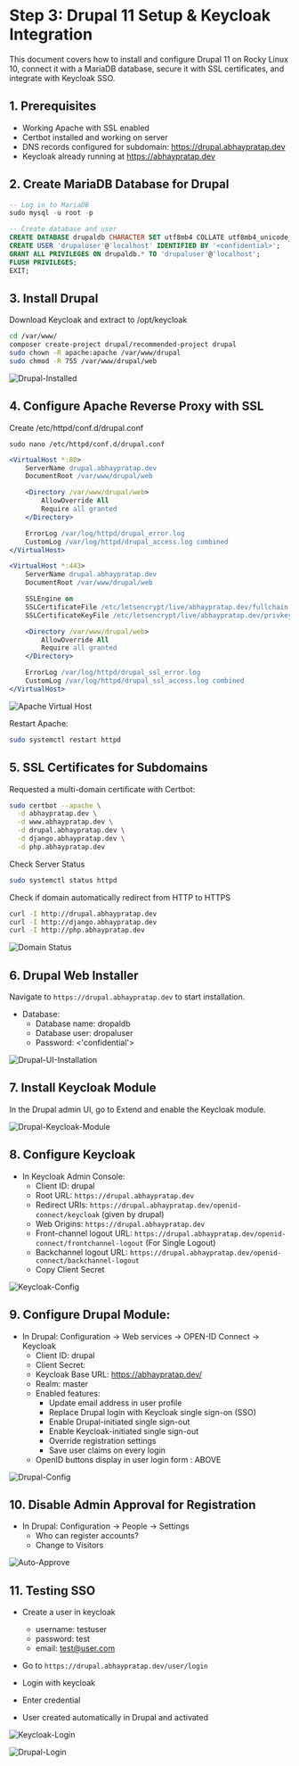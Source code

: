 # Step 3: Drupal 11 Setup & Keycloak Integration

This document covers how to install and configure Drupal 11 on Rocky Linux 10, connect it with a MariaDB database, secure it with SSL certificates, and integrate with Keycloak SSO.

## 1. Prerequisites

- Working Apache with SSL enabled
- Certbot installed and working on server
- DNS records configured for subdomain: https://drupal.abhaypratap.dev
- Keycloak already running at https://abhaypratap.dev

## 2. Create MariaDB Database for Drupal

```sql
-- Log in to MariaDB
sudo mysql -u root -p

-- Create database and user
CREATE DATABASE drupaldb CHARACTER SET utf8mb4 COLLATE utf8mb4_unicode_ci;
CREATE USER 'drupaluser'@'localhost' IDENTIFIED BY '<confidential>';
GRANT ALL PRIVILEGES ON drupaldb.* TO 'drupaluser'@'localhost';
FLUSH PRIVILEGES;
EXIT;
```

## 3. Install Drupal

Download Keycloak and extract to /opt/keycloak

```bash
cd /var/www/
composer create-project drupal/recommended-project drupal
sudo chown -R apache:apache /var/www/drupal
sudo chmod -R 755 /var/www/drupal/web
```

![Drupal-Installed](screenshots/drupal/Drupal-Installed.png)

## 4. Configure Apache Reverse Proxy with SSL

Create /etc/httpd/conf.d/drupal.conf

`sudo nano /etc/httpd/conf.d/drupal.conf`

```apache
<VirtualHost *:80>
    ServerName drupal.abhaypratap.dev
    DocumentRoot /var/www/drupal/web

    <Directory /var/www/drupal/web>
        AllowOverride All
        Require all granted
    </Directory>

    ErrorLog /var/log/httpd/drupal_error.log
    CustomLog /var/log/httpd/drupal_access.log combined
</VirtualHost>

<VirtualHost *:443>
    ServerName drupal.abhaypratap.dev
    DocumentRoot /var/www/drupal/web

    SSLEngine on
    SSLCertificateFile /etc/letsencrypt/live/abhaypratap.dev/fullchain.pem
    SSLCertificateKeyFile /etc/letsencrypt/live/abhaypratap.dev/privkey.pem

    <Directory /var/www/drupal/web>
        AllowOverride All
        Require all granted
    </Directory>

    ErrorLog /var/log/httpd/drupal_ssl_error.log
    CustomLog /var/log/httpd/drupal_ssl_access.log combined
</VirtualHost>
```

![Apache Virtual Host](screenshots/drupal/Apache-Virtual-Host.png)

Restart Apache:

```bash
sudo systemctl restart httpd
```

## 5. SSL Certificates for Subdomains

Requested a multi-domain certificate with Certbot:

```bash
sudo certbot --apache \
  -d abhaypratap.dev \
  -d www.abhaypratap.dev \
  -d drupal.abhaypratap.dev \
  -d django.abhaypratap.dev \
  -d php.abhaypratap.dev
```

Check Server Status

```bash
sudo systemctl status httpd
```

Check if domain automatically redirect from HTTP to HTTPS

```bash
curl -I http://drupal.abhaypratap.dev
curl -I http://django.abhaypratap.dev
curl -I http://php.abhaypratap.dev
```

![Domain Status](screenshots/drupal/Domain-Status.png)

## 6. Drupal Web Installer

Navigate to `https://drupal.abhaypratap.dev` to start installation.

- Database:
  - Database name: dropaldb
  - Database user: dropaluser
  - Password: <'confidential'>

![Drupal-UI-Installation](screenshots/drupal/Drupal-UI-Installation.jpeg)

## 7. Install Keycloak Module

In the Drupal admin UI, go to Extend and enable the Keycloak module.

![Drupal-Keycloak-Module](screenshots/drupal/Keycloak-Module.jpeg)

## 8. Configure Keycloak

- In Keycloak Admin Console:
  - Client ID: drupal
  - Root URL: `https://drupal.abhaypratap.dev`
  - Redirect URIs: `https://drupal.abhaypratap.dev/openid-connect/keycloak` (given by drupal)
  - Web Origins: `https://drupal.abhaypratap.dev`
  - Front-channel logout URL: `https://drupal.abhaypratap.dev/openid-connect/frontchannel-logout` (For Single Logout)
  - Backchannel logout URL: `https://drupal.abhaypratap.dev/openid-connect/backchannel-logout`
  - Copy Client Secret

![Keycloak-Config](screenshots/drupal/Keycloak-Config.png)

## 9. Configure Drupal Module:

- In Drupal: Configuration -> Web services -> OPEN-ID Connect -> Keycloak
  - Client ID: drupal
  - Client Secret: <from Keycloak>
  - Keycloak Base URL: https://abhaypratap.dev/
  - Realm: master
  - Enabled features:
    - Update email address in user profile
    - Replace Drupal login with Keycloak single sign-on (SSO)
    - Enable Drupal-initiated single sign-out
    - Enable Keycloak-initiated single sign-out
    - Override registration settings
    - Save user claims on every login
  - OpenID buttons display in user login form : ABOVE

![Drupal-Config](screenshots/drupal/Drupal-Config.jpeg)

## 10. Disable Admin Approval for Registration

- In Drupal: Configuration -> People -> Settings
  - Who can register accounts?
  - Change to Visitors

![Auto-Approve](screenshots/drupal/Auto-Approve.png)

## 11. Testing SSO

- Create a user in keycloak

  - username: testuser
  - password: test
  - email: test@user.com

- Go to `https://drupal.abhaypratap.dev/user/login`
- Login with keycloak
- Enter credential
- User created automatically in Drupal and activated

![Keycloak-Login](screenshots/drupal/Keycloak-Login.png)

![Drupal-Login](screenshots/drupal/Drupal-Login.png)
